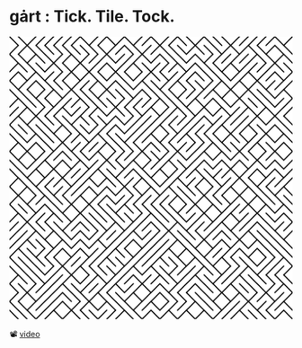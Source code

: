 # gȧrt : Tick. Tile. Tock.

![](ticktiletock.png)

📽 [video](https://www.dropbox.com/s/9uus5c6b35bte3x/ticktiletock.mp4?dl=1)
